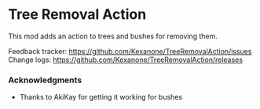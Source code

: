 # Tree Removal Action

This mod adds an action to trees and bushes for removing them.

Feedback tracker:  https://github.com/Kexanone/TreeRemovalAction/issues</br>
Change logs: https://github.com/Kexanone/TreeRemovalAction/releases

### Acknowledgments
- Thanks to AkiKay for getting it working for bushes
